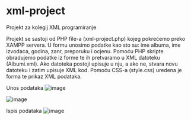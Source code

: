 # xml-project
Projekt za kolegij XML programiranje

Projekt se sastoji od PHP file-a (xml-project.php) kojeg pokrećemo preko XAMPP servera.
U formu unosimo podatke kao sto su: ime albuma, ime izvodaca, godina, zanr, preporuku i ocjenu.
Pomoću PHP skripte obradujemo podatke iz forme te ih pretvaramo u XML datoteku (Albumi.xml).
Ako datoteka postoji upisuje u nju, a ako ne, stvara novu datoteku i zatim upisuje XML kod.
Pomoću CSS-a (style.css) uredena je forma te prikaz XML podataka.

Unos podataka
![image](https://user-images.githubusercontent.com/66021754/83508715-9cd86d80-a4ca-11ea-8720-e936ffcbdd93.png)

![image](https://user-images.githubusercontent.com/66021754/83508788-b974a580-a4ca-11ea-8c28-44b592d5abbf.png)

Ispis podataka
![image](https://user-images.githubusercontent.com/66021754/83508830-c6919480-a4ca-11ea-98a9-84684e568994.png)
